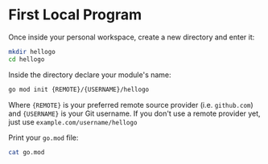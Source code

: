 # First Local Program

Once inside your personal workspace, create a new directory and enter it:

```bash
mkdir hellogo
cd hellogo
```

Inside the directory declare your module's name:

```bash
go mod init {REMOTE}/{USERNAME}/hellogo
```

Where `{REMOTE}` is your preferred remote source provider (i.e. `github.com`) and `{USERNAME}` is your Git username. If you don't use a remote provider yet, just use `example.com/username/hellogo`

Print your `go.mod` file:

```bash
cat go.mod
```
